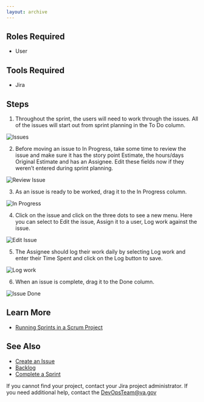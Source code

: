 ```yaml
--- 
layout: archive 
---
```


## Roles Required
* User 

## Tools Required
* Jira

## Steps
1. Throughout the sprint, the users will need to work through the issues. All of the issues will start out from sprint planning in the To Do column. 

![Issues](/DevOps-Coms-Public/assets/images/jira/jira-scrum-img1.png)

2. Before moving an issue to In Progress, take some time to review the issue and make sure it has the story point Estimate, the hours/days Original Estimate and has an Assignee. Edit these fields now if they weren’t entered during sprint planning.

![Review Issue](/DevOps-Coms-Public/assets/images/jira/jira-scrum-img2.png)

3. As an issue is ready to be worked, drag it to the In Progress column. 

![In Progress](/DevOps-Coms-Public/assets/images/jira/jira-scrum-img3.png)

4. Click on the issue and click on the three dots to see a new menu. Here you can select to Edit the issue, Assign it to a user, Log work against the issue. 

![Edit Issue](/DevOps-Coms-Public/assets/images/jira/jira-scrum-img4.png)

5. The Assignee should log their work daily by selecting Log work and enter their Time Spent and click on the Log button to save. 

![Log work](/DevOps-Coms-Public/assets/images/jira/jira-scrum-img5.png)

6. When an issue is complete, drag it to the Done column. 

![Issue Done](/DevOps-Coms-Public/assets/images/jira/jira-scrum-img6.png)

## Learn More
* [Running Sprints in a Scrum Project]( https://confluence.atlassian.com/jirasoftwareserver084/planning-sprints-979407447.html)

## See Also
* [Create an Issue](/DevOps-Coms-Public/_posts/2019-12-20-Backlog.md)
* [Backlog](/DevOps-Coms-Public/_posts/2019-12-20-Configure-a-Board.md)
* [Complete a Sprint](/DevOps-Coms-Public/_posts/2019-12-20-complete-sprint.md)

If you cannot find your project, contact your Jira project administrator. If you need additional help, contact the DevOpsTeam@va.gov
